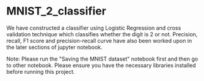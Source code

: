 # MNIST_2_classifier
We have constructed a classifier using Logistic Regression and cross validation technique which classifies whether the digit is 2 or not. Precision, recall, F1 score and precision-recall curve have also been worked upon in the later sections of jupyter notebook.

Note: Please run the "Saving the MNIST dataset" notebook first and then go to other notebook. Please ensure you have the necessary libraries installed before running this project.

